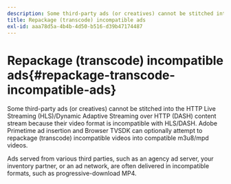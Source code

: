 ```yaml
---
description: Some third-party ads (or creatives) cannot be stitched into the HTTP Live Streaming (HLS)/Dynamic Adaptive Streaming over HTTP (DASH) content stream because their video format is incompatible with HLS/DASH. Adobe Primetime ad insertion and Browser TVSDK can optionally attempt to repackage (transcode) incompatible videos into compatible m3u8/mpd videos.
title: Repackage (transcode) incompatible ads
exl-id: aaa78d5a-4b4b-4d50-b516-d39b47174487
---
```

# Repackage (transcode) incompatible ads{#repackage-transcode-incompatible-ads}

Some third-party ads (or creatives) cannot be stitched into the HTTP Live Streaming (HLS)/Dynamic Adaptive Streaming over HTTP (DASH) content stream because their video format is incompatible with HLS/DASH. Adobe Primetime ad insertion and Browser TVSDK can optionally attempt to repackage (transcode) incompatible videos into compatible m3u8/mpd videos.

Ads served from various third parties, such as an agency ad server, your inventory partner, or an ad network, are often delivered in incompatible formats, such as progressive-download MP4.
